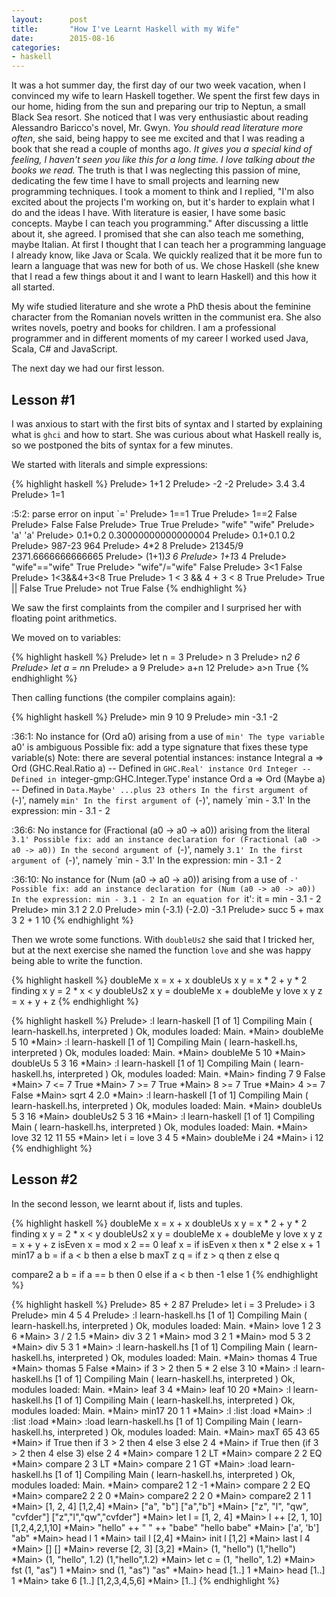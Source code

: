 ```yaml
---
layout:      post
title:       "How I've Learnt Haskell with my Wife"
date:        2015-08-16
categories:
- haskell
---
```


It was a hot summer day, the first day of our two week vacation, when I convinced my wife to learn Haskell together. We spent the first few days in our home, hiding from the sun and preparing our trip to Neptun, a small Black Sea resort. She noticed that I was very enthusiastic about reading Alessandro Baricco's novel, Mr. Gwyn. *You should read literature more often*, she said, being happy to see me excited and that I was reading a book that she read a couple of months ago. *It gives you a special kind of feeling, I haven't seen you like this for a long time. I love talking about the books we read.* The truth is that I was neglecting this passion of mine, dedicating the few time I have to small projects and learning new programming techniques. I took a moment to think and I replied, "I'm also excited about the projects I'm working on, but it's harder to explain what I do and the ideas I have. With literature is easier, I have some basic concepts. Maybe I can teach you programming." After discussing a little about it, she agreed. I promised that she can also teach me something, maybe Italian. At first I thought that I can teach her a programming language I already know, like Java or Scala. We quickly realized that it be more fun to learn a language that was new for both of us. We chose Haskell (she knew that I read a few things about it and I want to learn Haskell) and this how it all started.

My wife studied literature and she wrote a PhD thesis about the feminine character from the Romanian novels written in the communist era. She also writes novels, poetry and books for children. I am a professional programmer and in different moments of my career I worked used Java, Scala, C# and JavaScript.

The next day we had our first lesson.

## Lesson #1

I was anxious to start with the first bits of syntax and I started by explaining what is ``ghci`` and how to start. She was curious about what Haskell really is, so we postponed the bits of syntax for a few minutes.

We started with literals and simple expressions:

{% highlight haskell %}
Prelude> 1+1
2
Prelude> -2
-2
Prelude> 3.4
3.4
Prelude> 1=1

<interactive>:5:2: parse error on input `='
Prelude> 1==1
True
Prelude> 1==2
False
Prelude> False
False
Prelude> True
True
Prelude> "wife"
"wife"
Prelude> 'a'
'a'
Prelude> 0.1+0.2
0.30000000000000004
Prelude> 0.1+0.1
0.2
Prelude> 987-23
964
Prelude> 4*2
8
Prelude> 21345/9
2371.6666666666665
Prelude> (1+1)*3
6
Prelude> 1+1*3
4
Prelude> "wife"=="wife"
True
Prelude> "wife"/="wife"
False
Prelude> 3<1
False
Prelude> 1<3&&4+3<8
True
Prelude> 1 < 3 && 4 + 3 < 8
True
Prelude> True || False
True
Prelude> not True
False
{% endhighlight %}

We saw the first complaints from the compiler and I surprised her with floating point arithmetics.

We moved on to variables:

{% highlight haskell %}
Prelude> let n = 3
Prelude> n
3
Prelude> n*2
6
Prelude> let a = n*n
Prelude> a
9
Prelude> a+n
12
Prelude> a>n
True
{% endhighlight %}

Then calling functions (the compiler complains again):

{% highlight haskell %}
Prelude> min 9 10
9
Prelude> min -3.1 -2

<interactive>:36:1:
    No instance for (Ord a0) arising from a use of `min'
    The type variable `a0' is ambiguous
    Possible fix: add a type signature that fixes these type variable(s)
    Note: there are several potential instances:
      instance Integral a => Ord (GHC.Real.Ratio a)
        -- Defined in `GHC.Real'
      instance Ord Integer -- Defined in `integer-gmp:GHC.Integer.Type'
      instance Ord a => Ord (Maybe a) -- Defined in `Data.Maybe'
      ...plus 23 others
    In the first argument of `(-)', namely `min'
    In the first argument of `(-)', namely `min - 3.1'
    In the expression: min - 3.1 - 2

<interactive>:36:6:
    No instance for (Fractional (a0 -> a0 -> a0))
      arising from the literal `3.1'
    Possible fix:
      add an instance declaration for (Fractional (a0 -> a0 -> a0))
    In the second argument of `(-)', namely `3.1'
    In the first argument of `(-)', namely `min - 3.1'
    In the expression: min - 3.1 - 2

<interactive>:36:10:
    No instance for (Num (a0 -> a0 -> a0)) arising from a use of `-'
    Possible fix:
      add an instance declaration for (Num (a0 -> a0 -> a0))
    In the expression: min - 3.1 - 2
    In an equation for `it': it = min - 3.1 - 2
Prelude> min 3.1 2
2.0
Prelude> min (-3.1) (-2.0)
-3.1
Prelude> succ 5 + max 3 2 + 1
10
{% endhighlight %}

Then we wrote some functions. With ``doubleUs2`` she said that I tricked her, but at the next exercise she named the function ``love`` and she was happy being able to write the function.

{% highlight haskell %}
doubleMe x = x + x
doubleUs x y = x * 2 + y * 2
finding x y = 2 * x < y
doubleUs2 x y = doubleMe x + doubleMe y
love x y z = x + y + z
{% endhighlight %}

{% highlight haskell %}
Prelude> :l learn-haskell
[1 of 1] Compiling Main             ( learn-haskell.hs, interpreted )
Ok, modules loaded: Main.
*Main> doubleMe 5
10
*Main> :l learn-haskell
[1 of 1] Compiling Main             ( learn-haskell.hs, interpreted )
Ok, modules loaded: Main.
*Main> doubleMe 5
10
*Main> doubleUs 5 3
16
*Main> :l learn-haskell
[1 of 1] Compiling Main             ( learn-haskell.hs, interpreted )
Ok, modules loaded: Main.
*Main> finding 7 9
False
*Main> 7 <= 7
True
*Main> 7 >= 7
True
*Main> 8 >= 7
True
*Main> 4 >= 7
False
*Main> sqrt 4
2.0
*Main> :l learn-haskell
[1 of 1] Compiling Main             ( learn-haskell.hs, interpreted )
Ok, modules loaded: Main.
*Main> doubleUs 5 3
16
*Main> doubleUs2 5 3
16
*Main> :l learn-haskell
[1 of 1] Compiling Main             ( learn-haskell.hs, interpreted )
Ok, modules loaded: Main.
*Main> love 32 12 11
55
*Main> let i = love 3 4 5
*Main> doubleMe i
24
*Main> i
12
{% endhighlight %}

## Lesson #2

In the second lesson, we learnt about if, lists and tuples.

{% highlight haskell %}
doubleMe x = x + x
doubleUs x y = x * 2 + y * 2
finding x y = 2 * x < y
doubleUs2 x y = doubleMe x + doubleMe y
love x y z = x + y + z
isEven x = mod x 2 == 0
leaf x = if isEven x then x * 2 else x + 1
min17 a b = if a < b then a else b
maxT z q = if z > q then z else q

compare2 a b =
  if a == b
    then 0
    else if a < b
      then -1
      else 1
{% endhighlight %}

{% highlight haskell %}
Prelude> 85 + 2
87
Prelude> let i = 3
Prelude> i
3
Prelude> min 4 5
4
Prelude> :l learn-haskell.hs
[1 of 1] Compiling Main             ( learn-haskell.hs, interpreted )
Ok, modules loaded: Main.
*Main> love 1 2 3
6
*Main> 3 / 2
1.5
*Main> div 3 2
1
*Main> mod 3 2
1
*Main> mod 5 3
2
*Main> div 5 3
1
*Main> :l learn-haskell.hs
[1 of 1] Compiling Main             ( learn-haskell.hs, interpreted )
Ok, modules loaded: Main.
*Main> thomas 4
True
*Main> thomas 5
False
*Main> if 3 > 2 then 5 * 2 else 3
10
*Main> :l learn-haskell.hs
[1 of 1] Compiling Main             ( learn-haskell.hs, interpreted )
Ok, modules loaded: Main.
*Main> leaf 3
4
*Main> leaf 10
20
*Main> :l learn-haskell.hs
[1 of 1] Compiling Main             ( learn-haskell.hs, interpreted )
Ok, modules loaded: Main.
*Main> min17 20 1
1
*Main> :l
:list  :load
*Main> :l
:list  :load
*Main> :load learn-haskell.hs
[1 of 1] Compiling Main             ( learn-haskell.hs, interpreted )
Ok, modules loaded: Main.
*Main> maxT 65 43
65
*Main> if True then if 3 > 2 then 4 else 3 else 2
4
*Main> if True then (if 3 > 2 then 4 else 3) else 2
4
*Main> compare 1 2
LT
*Main> compare 2 2
EQ
*Main> compare 2 3
LT
*Main> compare 2 1
GT
*Main> :load learn-haskell.hs
[1 of 1] Compiling Main             ( learn-haskell.hs, interpreted )
Ok, modules loaded: Main.
*Main> compare2 1 2
-1
*Main> compare 2 2
EQ
*Main> compare2 2 2
0
*Main> compare2 2 2
0
*Main> compare2 2 1
1
*Main> [1, 2, 4]
[1,2,4]
*Main> ["a", "b"]
["a","b"]
*Main> ["z", "l", "qw", "cvfder"]
["z","l","qw","cvfder"]
*Main> let l = [1, 2, 4]
*Main> l ++ [2, 1, 10]
[1,2,4,2,1,10]
*Main> "hello" ++ " " ++ "babe"
"hello babe"
*Main> ['a', 'b']
"ab"
*Main> head l
1
*Main> tail l
[2,4]
*Main> init l
[1,2]
*Main> last l
4
*Main> []
[]
*Main> reverse [2, 3]
[3,2]
*Main> (1, "hello")
(1,"hello")
*Main> (1, "hello", 1.2)
(1,"hello",1.2)
*Main> let c = (1, "hello", 1.2)
*Main> fst (1, "as")
1
*Main> snd (1, "as")
"as"
*Main> head [1..]
1
*Main> head [1..]
1
*Main> take 6 [1..]
[1,2,3,4,5,6]
*Main> [1..]
{% endhighlight %}
